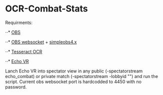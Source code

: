 # OCR-Combat-Stats

Requirments:

⋅⋅* [OBS](https://obsproject.com/)

⋅⋅* [OBS websocket](https://github.com/obsproject/obs-websocket) + [simpleobs4.x](https://github.com/IRLToolkit/simpleobsws/tree/simpleobsws-4.x)

⋅⋅* [Tesseract OCR](https://github.com/UB-Mannheim/tesseract/wiki)

⋅⋅* [Echo VR](https://www.oculus.com/experiences/rift/1369078409873402/)

Lanch Echo VR into spectator view in any public (-spectatorstream echo_combat) or private match (-spectatorstream -lobbyid "") and run the script. Current obs websocket port is hardcodded to 4450 with no password. 



